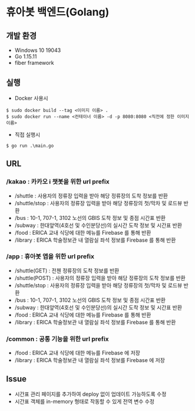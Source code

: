 # 휴아봇 백엔드(Golang)

## 개발 환경
* Windows 10 19043
* Go 1.15.11
* fiber framework

## 실행
* Docker 사용시
```console
$ sudo docker build --tag <이미지 이름> .
$ sudo docker run --name <컨테이너 이름> -d -p 8080:8080 <직전에 정한 이미지 이름>
```

* 직접 실행시
```console
$ go run .\main.go
```

## URL
### /kakao : 카카오 i 챗봇을 위한 url prefix
* /shuttle : 사용자의 정류장 입력을 받아 해당 정류장의 도착 정보를 반환
* /shuttle/stop : 사용자의 정류장 입력을 받아 해당 정류장의 첫/막차 및 로드뷰 반환
* /bus : 10-1, 707-1, 3102 노선의 GBIS 도착 정보 및 종점 시간표 반환
* /subway : 한대앞역(4호선 및 수인분당선)의 실시간 도착 정보 및 시간표 반환
* /food : ERICA 교내 식당에 대한 메뉴를 Firebase 를 통해 반환
* /library : ERICA 학술정보관 내 열람실 좌석 정보를 Firebase 를 통해 반환

### /app : 휴아봇 앱을 위한 url prefix
* /shuttle(GET) : 전첸 정류장의 도착 정보를 반환
* /shuttle(POST) : 사용자의 정류장 입력을 받아 해당 정류장의 도착 정보를 반환
* /shuttle/stop : 사용자의 정류장 입력을 받아 해당 정류장의 첫/막차 및 로드뷰 반환
* /bus : 10-1, 707-1, 3102 노선의 GBIS 도착 정보 및 종점 시간표 반환
* /subway : 한대앞역(4호선 및 수인분당선)의 실시간 도착 정보 및 시간표 반환
* /food : ERICA 교내 식당에 대한 메뉴를 Firebase 를 통해 반환
* /library : ERICA 학술정보관 내 열람실 좌석 정보를 Firebase 를 통해 반환

### /common : 공통 기능을 위한 url prefix
* /food : ERICA 교내 식당에 대한 메뉴를 Firebase 에 저장
* /library : ERICA 학술정보관 내 열람실 좌석 정보를 Firebase 에 저장

## Issue
* 시간표 관리 페이지를 추가하여 deploy 없이 업데이트 가능하도록 수정
* 시간표 객체를 in-memory 형태로 작동할 수 있게 전역 변수 수정